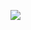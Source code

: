 <a href="https://velog.io/@gabujwb" target="_blank"><img src="https://img.shields.io/badge/Velog-balck?style=flat&logo=velog&logoColor=#20C997"/></a>